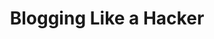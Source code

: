 ---
title: Blogging Like a Hacker
lang: zh-CH
meta:
  - name: description
    content: 身当若磐石 心随海浪空
  - name: keywords
    content: kiyonlin blog

home: true
# actionText: STEP IN
# actionLink: /overview/
features:
- title: 当前领域
  details: 网络安全
- title: 主要技能
  details: LARAVEL、OPENRESTY
- title: 理想
  details: 一蓑烟雨任平生
footer: MIT Licensed | Copyright © 2013-present Kiyon Lin
---